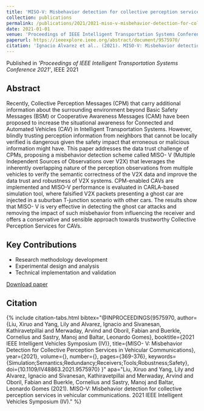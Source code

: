 ```yaml
---
title: 'MISO-V: Misbehavior detection for collective perception services in vehicular communications'
collection: publications
permalink: /publications/2021/2021-miso-v-misbehavior-detection-for-collective-percep
date: 2021-01-01
venue: 'Proceedings of IEEE Intelligent Transportation Systems Conference 2021'
paperurl: https://ieeexplore.ieee.org/abstract/document/9575970/
citation: 'Ignacio Alvarez et al.. (2021). MISO-V: Misbehavior detection for collective perception services in vehicular communications. Proceedings of IEEE Intelligent Transportation Systems Conference 2021.'
---
```


Published in *'Proceedings of IEEE Intelligent Transportation Systems Conference 2021'*, IEEE 2021

## Abstract

Recently, Collective Perception Messages (CPM) that carry additional information about the surrounding environment beyond Basic Safety Messages (BSM) or Cooperative Awareness Messages (CAM) have been proposed to increase the situational awareness for Connected and Automated Vehicles (CAV) in Intelligent Transportation Systems. However, blindly trusting perception information from neighbors that cannot be locally verified is dangerous given the safety impact that erroneous or malicious information might have. This paper addresses the data trust challenge of CPMs, proposing a misbehavior detection scheme called MISO- V (Multiple Independent Sources of Observations over V2X) that leverages the inherently overlapping nature of the perception observations from multiple vehicles to verify the semantic correctness of the V2X data and improve the data trust and robustness of V2X systems. CPM-enabled CAVs are implemented and MISO-V performance is evaluated in CARLA-based simulation tool, where falsified V2X packets presenting a ghost car are injected in a suburban T-junction scenario with other cars. The results show that MISO- V is very effective in detecting the ghost car attacks and removing the impact of such misbehavior from influencing the receiver and offers a conservative and sensible approach towards trustworthy Collective Perception Services for CAVs.

## Key Contributions

* Research methodology development
* Experimental design and analysis
* Technical implementation and validation

[Download paper](https://ieeexplore.ieee.org/abstract/document/9575970/)

## Citation

{% include citation-tabs.html 
  bibtex="@INPROCEEDINGS{9575970,
  author={Liu, Xiruo and Yang, Lily and Alvarez, Ignacio and Sivanesan, Kathiravetpillai and Merwaday, Arvind and Oboril, Fabian and Buerkle, Cornelius and Sastry, Manoj and Baltar, Leonardo Gomes},
  booktitle={2021 IEEE Intelligent Vehicles Symposium (IV)}, 
  title={MISO- V: Misbehavior Detection for Collective Perception Services in Vehicular Communications}, 
  year={2021},
  volume={},
  number={},
  pages={369-376},
  keywords={Simulation;Semantics;Redundancy;Receivers;Tools;Robustness;Safety},
  doi={10.1109/IV48863.2021.9575970}
}" 
  apa="Liu, Xiruo and Yang, Lily and Alvarez, Ignacio and Sivanesan, Kathiravetpillai and Merwaday, Arvind and Oboril, Fabian and Buerkle, Cornelius and Sastry, Manoj and Baltar, Leonardo Gomes (2021). MISO-V: Misbehavior detection for collective perception services in vehicular communications. 2021 IEEE Intelligent Vehicles Symposium (IV)." %}